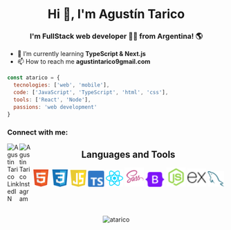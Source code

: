 <h1 align="center">Hi 👋, I'm Agustín Tarico</h1>
<h3 align="center">I'm FullStack web developer 👨‍💻 from Argentina! 🌎</h3>

<!-- <p align="center"> <img src="https://komarev.com/ghpvc/?username=atarico&label=Profile%20views&color=0e75b6&style=flat" alt="atarico" /> </p>

<p align="center"> <a href="https://github.com/ryo-ma/github-profile-trophy"><img src="https://github-profile-trophy.vercel.app/?username=atarico" alt="atarico" /></a> </p> -->


- 🌱 I’m currently learning **TypeScript & Next.js**
- 📫 How to reach me **agustintarico9gmail.com**

```js
const atarico = {
  tecnologies: ['web', 'mobile'],
  code: ['JavaScript', 'TypeScript', 'html', 'css'],
  tools: ['React', 'Node'],
  passions: 'web development'
}

```

<h3 align="left">Connect with me:</h3>
<div align="left">

<a href="https://linkedin.com/in/agustin-tarico" target="blank">
<img align="left" alt="Agustin Tarico LinkedIN" width="28px" src="https://icongr.am/fontawesome/linkedin.svg?size=128&color=70c8ff" />
</a>

<a href="https://instagram.com/atarico9" target="blank">
<img align="left" alt="Agustin Tarico Instagram" width="28px" src="https://icongr.am/fontawesome/instagram.svg?size=128&color=70c8ff" />
</a>


</div>

<h2 align="center">Languages and Tools</h2>
  <div align='center'>
    <code><img src="assets/icons/html.svg" width="40" title="HTML"/></code>
    <code><img src="assets/icons/css.svg" width="40" title="CSS"/></code>
    <code><img src="assets/icons/javascript.svg" width="37" title="JavaScript"/></code>
    <code><img src="assets/icons/typescript.svg" width="37" title="TypeScript"/></code>
    <code><img src="assets/icons/react.svg" width="40" title="React"/></code>
    <code><img src="assets/icons/sass.svg" width="45" title="Sass"/></code>
    <code><img src="assets/icons/bootstrap.svg" width="44" title="Bootstrap"/></code>
    <code><img src="assets/icons/node.svg" width="45" title="NodeJS"/></code>
    <code><img src="assets/icons/express.svg" width="43" title="Express"/></code>
    <code><img src="assets/icons/mysql.svg" width="38" title="MySQL"/></code>
  </div>

<br><br>

<p align="center"><img align="center" src="https://github-readme-stats.vercel.app/api/top-langs?username=atarico&show_icons=true&locale=en&layout=compact" alt="atarico" /></p>

<!-- <p align="center">&nbsp;<img align="center" src="https://github-readme-stats.vercel.app/api?username=atarico&show_icons=true&locale=en" alt="atarico" /></p> -->

<!-- <p align="center"><img align="center" src="https://github-readme-streak-stats.herokuapp.com/?user=atarico&" alt="atarico" /></p> -->
